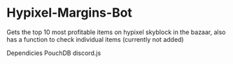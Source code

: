 # Hypixel-Margins-Bot
Gets the top 10 most profitable items on hypixel skyblock in the bazaar, also has a function to check individual items (currently not added)

Dependicies 
PouchDB
discord.js



